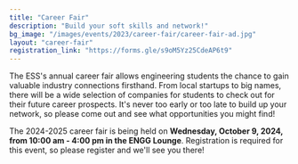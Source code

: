 ```yaml
---
title: "Career Fair"
description: "Build your soft skills and network!"
bg_image: "/images/events/2023/career-fair/career-fair-ad.jpg"
layout: "career-fair"
registration_link: "https://forms.gle/s9oM5Yz25CdeAP6t9"
---
```


The ESS's annual career fair allows engineering students the chance to gain valuable industry connections firsthand. From local startups to big names, there will be a wide selection of companies for students to check out for their future career prospects. It's never too early or too late to build up your network, so please come out and see what opportunities you might find!

The 2024-2025 career fair is being held on **Wednesday, October 9, 2024, from 10:00 am - 4:00 pm in the ENGG Lounge**.
Registration is required for this event, so please register and we'll see you there!
